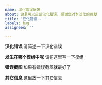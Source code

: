 ```yaml
---
name: 汉化错误反馈
about: 这里可以反馈汉化错误，感谢您对本汉化的贡献
title: '汉化错误 - '
labels: bug
assignees: ''

---
```


**汉化错误**
请简述一下汉化错误

**发生在哪个模组中呢**
请在这里写一下模组

**错误截图**
如果有错误截图就最好了

**其它信息**
这里放一下其它信息
